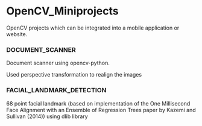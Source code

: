 # OpenCV_Miniprojects

OpenCV projects which can be integrated into a mobile application or website.

<h3>DOCUMENT_SCANNER</h3>
<p> Document scanner using opencv-python.</p>
<p> Used perspective transformation to realign the images</p>

<h3>FACIAL_LANDMARK_DETECTION</h3>
<p>68 point facial landmark (based on  implementation of the One Millisecond Face Alignment with an Ensemble of Regression Trees paper by Kazemi and Sullivan (2014)) using dlib library</p>
